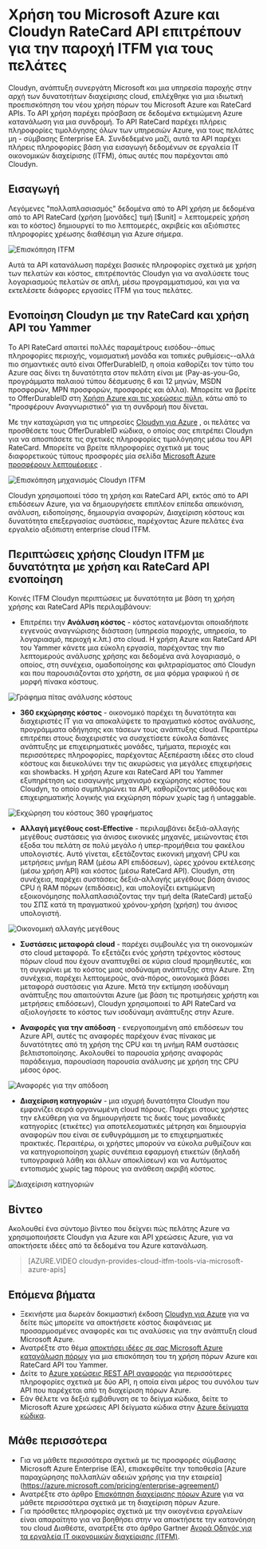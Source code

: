 <properties
   pageTitle="Χρήση του Microsoft Azure και Cloudyn RateCard API επιτρέπουν για την παροχή ITFM για τους πελάτες | Microsoft Azure"
   description="Παρέχει μια μοναδική προοπτική από θέματα χρέωσης για το Microsoft Azure συνεργάτη Cloudyn, σε εμπειρίες τους ενσωμάτωση τα API χρεώσεις Azure σε το προϊόν.  Αυτό είναι ιδιαίτερα χρήσιμο για πελάτες του Azure και Cloudyn που θα θέλατε να χρησιμοποιώντας/προσπάθεια Cloudyn για τις υπηρεσίες του Azure."
   services=""
   documentationCenter=""
   authors="BryanLa"
   manager="mbaldwin"
   editor=""
   tags="billing"/>

<tags
   ms.service="billing"
   ms.devlang="na"
   ms.topic="article"
   ms.tgt_pltfrm="na"
   ms.workload="billing"
   ms.date="08/16/2016"
   ms.author="mobandyo;bryanla"/>

# <a name="microsoft-azure-usage-and-ratecard-apis-enable-cloudyn-to-provide-itfm-for-customers"></a>Χρήση του Microsoft Azure και Cloudyn RateCard API επιτρέπουν για την παροχή ITFM για τους πελάτες

Cloudyn, ανάπτυξη συνεργάτη Microsoft και μια υπηρεσία παροχής στην αρχή των δυνατοτήτων διαχείρισης cloud, επιλέχθηκε για μια ιδιωτική προεπισκόπηση του νέου χρήση πόρων του Microsoft Azure και RateCard APIs.  Το API χρήση παρέχει πρόσβαση σε δεδομένα εκτιμώμενη Azure κατανάλωση για μια συνδρομή. Το API RateCard παρέχει πλήρεις πληροφορίες τιμολόγησης όλων των υπηρεσιών Azure, για τους πελάτες μη - σύμβασης Enterprise EA. Συνδεδεμένο μαζί, αυτά τα API παρέχει πλήρεις πληροφορίες βάση για εισαγωγή δεδομένων σε εργαλεία IT οικονομικών διαχείρισης (ITFM), όπως αυτές που παρέχονται από Cloudyn.

## <a name="introduction"></a>Εισαγωγή

Λεγόμενες "πολλαπλασιασμός" δεδομένα από το API χρήση με δεδομένα από το API RateCard (χρήση [μονάδες] τιμή [$unit] = λεπτομερείς χρήση και το κόστος) δημιουργεί το πιο λεπτομερές, ακριβείς και αξιόπιστες πληροφορίες χρέωσης διαθέσιμη για Azure σήμερα.

![Επισκόπηση ITFM][1]

Αυτά τα API κατανάλωση παρέχει βασικές πληροφορίες σχετικά με χρήση των πελατών και κόστος, επιτρέποντάς Cloudyn για να αναλύσετε τους λογαριασμούς πελατών σε απλή, μέσω προγραμματισμού, και για να εκτελέσετε διάφορες εργασίες ITFM για τους πελάτες.

## <a name="integrating-cloudyn-with-the-ratecard-and-usage-apis"></a>Ενοποίηση Cloudyn με την RateCard και χρήση API του Yammer
Το API RateCard απαιτεί πολλές παραμέτρους εισόδου--όπως πληροφορίες περιοχής, νομισματική μονάδα και τοπικές ρυθμίσεις--αλλά πιο σημαντικές αυτό είναι OfferDurableID, η οποία καθορίζει τον τύπο του Azure σας δίνει τη δυνατότητα στον πελάτη είναι με (Pay-as-you-Go, προγράμματα παλαιού τύπου δέσμευσης 6 και 12 μηνών, MSDN προσφορών, MPN προσφορών, προσφορές και άλλα). Μπορείτε να βρείτε το OfferDurableID στη [Χρήση Azure και τις χρεώσεις πύλη](https://account.windowsazure.com/Subscriptions), κάτω από το "προσφέρουν Αναγνωριστικό" για τη συνδρομή που δίνεται.

Με την καταχώριση για τις υπηρεσίες [Cloudyn για Azure](https://www.cloudyn.com/microsoft-azure/) , οι πελάτες να προσθέσετε τους OfferDurableID κώδικα, ο οποίος σας επιτρέπει Cloudyn για να αποσπάσετε τις σχετικές πληροφορίες τιμολόγησης μέσω του API RateCard.  Μπορείτε να βρείτε πληροφορίες σχετικά με τους διαφορετικούς τύπους προσφορές μία σελίδα [Microsoft Azure προσφέρουν λεπτομέρειες](https://azure.microsoft.com/support/legal/offer-details/) .

![Επισκόπηση μηχανισμός Cloudyn ITFM][2]

Cloudyn χρησιμοποιεί τόσο τη χρήση και RateCard API, εκτός από το API επιδόσεων Azure, για να δημιουργήσετε επιπλέον επίπεδα απεικόνιση, ανάλυση, ειδοποίησης, δημιουργία αναφορών, Διαχείριση κόστους και δυνατότητα επεξεργασίας συστάσεις, παρέχοντας Azure πελάτες ένα εργαλείο αξιόπιστη enterprise cloud ITFM.

## <a name="cloudyn-itfm-use-cases-enabled-by-usage-and-ratecard-api-integration"></a>Περιπτώσεις χρήσης Cloudyn ITFM με δυνατότητα με χρήση και RateCard API ενοποίηση
Κοινές ITFM Cloudyn περιπτώσεις με δυνατότητα με βάση τη χρήση χρήσης και RateCard APIs περιλαμβάνουν:

+ Επιτρέπει την **Ανάλυση κόστος** - κόστος κατανέμονται οποιαδήποτε εγγενούς αναγνώρισης διάσταση (υπηρεσία παροχής, υπηρεσία, το λογαριασμό, περιοχή κ.λπ.) στο cloud. Η χρήση Azure και RateCard API του Yammer κάνετε μια εύκολη εργασία, παρέχοντας την πιο λεπτομερούς ανάλυσης χρήσης και δεδομένα ανά λογαριασμό, ο οποίος, στη συνέχεια, ομαδοποίησης και φιλτραρίσματος από Cloudyn και που παρουσιάζονται στο χρήστη, σε μια φόρμα γραφικού ή σε μορφή πίνακα κόστους.

![Γράφημα πίτας ανάλυσης κόστους][3]

+ **360 εκχώρησης κόστος** - οικονομικό παρέχει τη δυνατότητα και διαχειριστές IT για να αποκαλύψετε το πραγματικό κόστος ανάλυσης, προγράμματα οδήγησης και τάσεων τους ανάπτυξης cloud. Περαιτέρω επιτρέπει στους διαχειριστές να συσχετίσετε εύκολα δαπάνες ανάπτυξης με επιχειρηματικές μονάδες, τμήματα, περιοχές και περισσότερες πληροφορίες, παρέχοντας Αξεπέραστη ιδέες στο cloud κόστους και διευκολύνει την τις ακυρώσεις για μεγάλες επιχειρήσεις και showbacks. Η χρήση Azure και RateCard API του Yammer εξυπηρέτηση ως εισαγωγής μηχανισμό εκχώρησης κόστος του Cloudyn, το οποίο συμπληρώνει τα API, καθορίζοντας μεθόδους και επιχειρηματικής λογικής για εκχώρηση πόρων χωρίς tag ή untaggable.

![Εκχώρηση του κόστους 360 γραφήματος][4]

+ **Αλλαγή μεγέθους cost-Effective** - περιλαμβάνει δεξιά-αλλαγής μεγέθους συστάσεις για άνισος εικονικές μηχανές, μειώνοντας έτσι έξοδα του πελάτη σε πολύ μεγάλο ή υπερ-προμήθεια του φακέλου υπολογιστές. Αυτό γίνεται, εξετάζοντας εικονική μηχανή CPU και μετρήσεις μνήμη RAM (μέσω API επιδόσεων), ώρες χρόνου εκτέλεσης (μέσω χρήση API) και κόστος (μέσω RateCard API). Cloudyn, στη συνέχεια, παρέχει συστάσεις δεξιά-αλλαγής μεγέθους βάση άνισος CPU ή RAM πόρων (επιδόσεις), και υπολογίζει εκτιμώμενη εξοικονόμησης πολλαπλασιάζοντας την τιμή delta (RateCard) μεταξύ του ΣΠΣ κατά τη πραγματικού χρόνου-χρήση (χρήση) του άνισος υπολογιστή.

![Οικονομική αλλαγής μεγέθους][5]

+ **Συστάσεις μεταφορά cloud** - παρέχει συμβουλές για τη οικονομικών στο cloud μεταφορά. Το εξετάζει ενός χρήστη τρέχοντος κόστους πόρων cloud που έχουν αναπτυχθεί σε κύρια cloud προμηθευτές, και τη συγκρίνει με το κόστος μιας ισοδύναμη ανάπτυξης στην Azure. Στη συνέχεια, παρέχει λεπτομερούς, ανά-πόρος, οικονομικά βάσει μεταφορά συστάσεις για Azure. Μετά την εκτίμηση ισοδύναμη ανάπτυξης που απαιτούνται Azure (με βάση τις προτιμήσεις χρήστη και μετρήσεις επιδόσεων), Cloudyn χρησιμοποιεί το API RateCard να αξιολογήσετε το κόστος των ισοδύναμη ανάπτυξης στην Azure.

+ **Αναφορές για την απόδοση** - ενεργοποιημένη από επιδόσεων του Azure API, αυτές τις αναφορές παρέχουν ένας πίνακας με δυνατότητες από τη χρήση της CPU και τη μνήμη RAM συστάσεις βελτιστοποίησης. Ακολουθεί το παρουσία χρήσης αναφοράς παράδειγμα, παρουσίαση παρουσία ανάλυσης με χρήση της CPU μέσος όρος.

![Αναφορές για την απόδοση][6]

+ **Διαχείριση κατηγοριών** - μια ισχυρή δυνατότητα Cloudyn που εμφανίζει σειρά οργανωμένη cloud πόρους. Παρέχει στους χρήστες την ελεύθερη για να δημιουργήσετε τις δικές τους μοναδικές κατηγορίες (ετικέτες) για αποτελεσματικές μέτρηση και δημιουργία αναφορών που είναι σε ευθυγράμμιση με το επιχειρηματικές πρακτικές. Περαιτέρω, οι χρήστες μπορούν να εύκολα ρυθμίζουν και να κατηγοριοποίηση χωρίς συνέπεια εφαρμογή ετικετών (δηλαδή τυπογραφικά λάθη και άλλων αποκλίσεων) και να Αυτόματος εντοπισμός χωρίς tag πόρους για ανάθεση ακριβή κόστος.

![Διαχείριση κατηγοριών][7]

## <a name="video"></a>Βίντεο

Ακολουθεί ένα σύντομο βίντεο που δείχνει πώς πελάτης Azure να χρησιμοποιήσετε Cloudyn για Azure και API χρεώσεις Azure, για να αποκτήσετε ιδέες από τα δεδομένα του Azure κατανάλωση.

> [AZURE.VIDEO cloudyn-provides-cloud-itfm-tools-via-microsoft-azure-apis]


## <a name="next-steps"></a>Επόμενα βήματα

+ Ξεκινήστε μια δωρεάν δοκιμαστική έκδοση [Cloudyn για Azure](https://www.cloudyn.com/microsoft-azure/) για να δείτε πώς μπορείτε να αποκτήσετε κόστος διαφάνειας με προσαρμοσμένες αναφορές και τις αναλύσεις για την ανάπτυξη cloud Microsoft Azure.
+ Ανατρέξτε στο θέμα [αποκτήσει ιδέες σε σας Microsoft Azure κατανάλωση πόρων](billing-usage-rate-card-overview.md) για μια επισκόπηση του τη χρήση πόρων Azure και RateCard API του Yammer.
+ Δείτε το [Azure χρεώσεις REST API αναφοράς](https://msdn.microsoft.com/library/azure/1ea5b323-54bb-423d-916f-190de96c6a3c) για περισσότερες πληροφορίες σχετικά με δύο API, η οποία είναι μέρος του συνόλου των API που παρέχεται από τη διαχείριση πόρων Azure.
+ Εάν θέλετε να δεξιά εμβάθυνση σε το δείγμα κώδικα, δείτε το Microsoft Azure χρεώσεις API δείγματα κώδικα στην [Azure δείγματα κώδικα](https://azure.microsoft.com/documentation/samples/?term=billing).

## <a name="learn-more"></a>Μάθε περισσότερα
+ Για να μάθετε περισσότερα σχετικά με τις προσφορές σύμβασης Microsoft Azure Enterprise (EA), επισκεφθείτε την τοποθεσία [Azure παραχώρησης πολλαπλών αδειών χρήσης για την εταιρεία] (https://azure.microsoft.com/pricing/enterprise-agreement/)
+ Ανατρέξτε στο άρθρο [Επισκόπηση διαχείρισης πόρων Azure](azure-resource-manager/resource-group-overview.md) για να μάθετε περισσότερα σχετικά με τη διαχείριση πόρων Azure.
+ Για πρόσθετες πληροφορίες σχετικά με την οικογένεια εργαλείων είναι απαραίτητο για να βοηθήσει στην να αποκτήσετε την κατανόηση του cloud Διαθέστε, ανατρέξτε στο άρθρο Gartner [Αγορά Οδηγός για τα εργαλεία IT οικονομικών διαχείρισης (ITFM)](http://www.gartner.com/technology/reprints.do?id=1-212F7AL&ct=140909&st=sb).

<!--Image references-->
[1]: ./media/billing-usage-rate-card-partner-solution-cloudyn/Cloudyn-ITFM-Overview.png
[2]: ./media/billing-usage-rate-card-partner-solution-cloudyn/Cloudyn-ITFM-Engine-Overview.png
[3]: ./media/billing-usage-rate-card-partner-solution-cloudyn/Cloudyn-Cost-Analysis-Pie-Chart.png
[4]: ./media/billing-usage-rate-card-partner-solution-cloudyn/Cloudyn-Cost-Allocation-360-Chart.png
[5]: ./media/billing-usage-rate-card-partner-solution-cloudyn/Cloudyn-Cost-Effective-Sizing.png
[6]: ./media/billing-usage-rate-card-partner-solution-cloudyn/Cloudyn-Performance-Reports.png
[7]: ./media/billing-usage-rate-card-partner-solution-cloudyn/Cloudyn-Category-Manager.png
